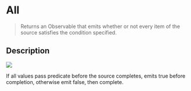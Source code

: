 # All

> Returns an Observable that emits whether or not every item of the source satisfies the condition specified.

## Description

![](https://rxjs.dev/assets/images/marble-diagrams/every.png)

If all values pass predicate before the source completes, emits true before completion, otherwise emit false, then complete.
